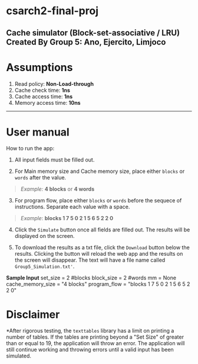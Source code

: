 # csarch2-final-proj
Cache simulator (Block-set-associative / LRU)
Created By Group 5: Ano, Ejercito, Limjoco
--- 

# Assumptions
1. Read policy: **Non-Load-through**
2. Cache check time: **1ns**
3. Cache access time: **1ns**
4. Memory access time: **10ns**

--- 

# User manual 
How to run the app:
1. All input fields must be filled out.

2. For Main memory size and Cache memory size, place either `blocks` or `words` after the value.
>*Example:* **4 blocks** or **4 words**

3. For program flow, place either `blocks` or `words` before the sequece of instructions. Separate each value with a space.  
>*Example*: **blocks 1 7 5 0 2 1 5 6 5 2 2 0**

4. Click the `Simulate` button once all fields are filled out. The results will be displayed on the screen.

5. To download the results as a txt file, click the `Download` button below the results. Clicking the button will reload the web app and the results on the screen will disappear. The text will have a file name called `Group5_Simulation.txt'`.

**Sample Input**
set_size = 2 #blocks
block_size = 2 #words
mm = None
cache_memory_size = "4 blocks"
program_flow = "blocks 1 7 5 0 2 1 5 6 5 2 2 0"

# Disclaimer
*After rigorous testing, the `texttables` library has a limit on printing a number of tables. If the tables are printing beyond a "Set Size" of greater than or equal to 19, the application will throw an error. The application will still continue working and throwing errors until a valid input has been simulated.